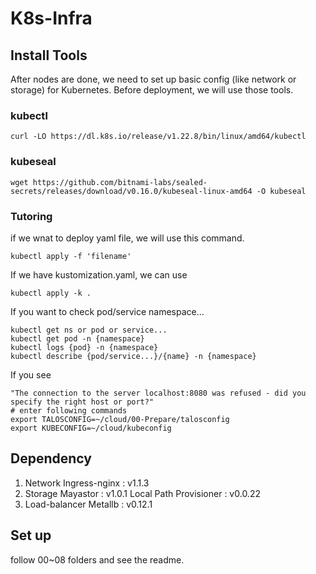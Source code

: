# K8s-Infra
## Install Tools
After nodes are done, we need to set up basic config (like network or storage) for Kubernetes.
Before deployment, we will use those tools.
### kubectl
```
curl -LO https://dl.k8s.io/release/v1.22.8/bin/linux/amd64/kubectl
```
### kubeseal
```
wget https://github.com/bitnami-labs/sealed-secrets/releases/download/v0.16.0/kubeseal-linux-amd64 -O kubeseal
```
### Tutoring
if we wnat to deploy yaml file, we will use this command.
```
kubectl apply -f 'filename'
```
If we have kustomization.yaml, we can use
```
kubectl apply -k . 
```
If you want to check pod/service namespace...
```
kubectl get ns or pod or service...
kubectl get pod -n {namespace}
kubectl logs {pod} -n {namespace}
kubectl describe {pod/service...}/{name} -n {namespace}
```
If you see
```
"The connection to the server localhost:8080 was refused - did you specify the right host or port?"
# enter following commands
export TALOSCONFIG=~/cloud/00-Prepare/talosconfig
export KUBECONFIG=~/cloud/kubeconfig
```
## Dependency
1. Network
Ingress-nginx : v1.1.3
2. Storage
Mayastor : v1.0.1
Local Path Provisioner : v0.0.22
3. Load-balancer
Metallb : v0.12.1

## Set up
follow 00~08 folders and see the readme.
